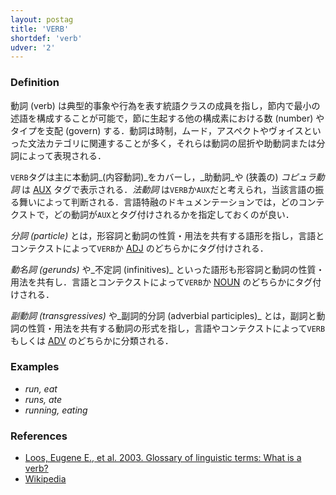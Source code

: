 ```yaml
---
layout: postag
title: 'VERB'
shortdef: 'verb'
udver: '2'
---
```


### Definition

動詞 (verb) は典型的事象や行為を表す統語クラスの成員を指し，節内で最小の述語を構成することが可能で，節に生起する他の構成素における数 (number) やタイプを支配 (govern) する．動詞は時制，ムード，アスペクトやヴォイスといった文法カテゴリに関連することが多く，それらは動詞の屈折や助動詞または分詞によって表現される．

`VERB`タグは主に本動詞_(内容動詞)_をカバーし，_助動詞_や (狭義の) _コピュラ動詞_ は [AUX]() タグで表示される．_法動詞_ は`VERB`か`AUX`だと考えられ，当該言語の振る舞いによって判断される．言語特融のドキュメンテーションでは，どのコンテクストで，どの動詞が`AUX`とタグ付けされるかを指定しておくのが良い．

_分詞 (particle)_ とは，形容詞と動詞の性質・用法を共有する語形を指し，言語とコンテクストによって`VERB`か [ADJ]() のどちらかにタグ付けされる．

_動名詞 (gerunds)_ や_不定詞 (infinitives)_ といった語形も形容詞と動詞の性質・用法を共有し．言語とコンテクストによって`VERB`か [NOUN]() のどちらかにタグ付けされる．

_副動詞 (transgressives)_ や_副詞的分詞 (adverbial participles)_ とは，副詞と動詞の性質・用法を共有する動詞の形式を指し，言語やコンテクストによって`VERB`もしくは [ADV]() のどちらかに分類される．

### Examples

- _run, eat_
- _runs, ate_
- _running, eating_

### References

- [Loos, Eugene E., et al. 2003. Glossary of linguistic terms: What is a verb?](http://www-01.sil.org/linguistics/GlossaryOfLinguisticTerms/WhatIsAVerbLinguistics.htm)
- [Wikipedia](http://en.wikipedia.org/wiki/Verb)
